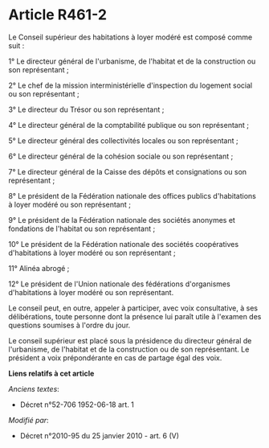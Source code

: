 # Article R461-2

Le Conseil supérieur des habitations à loyer modéré est composé comme suit : 

1° Le directeur général de l'urbanisme, de l'habitat et de la construction ou son représentant ; 

2° Le chef de la mission interministérielle d'inspection du logement social ou son représentant ; 

3° Le directeur du Trésor ou son représentant ; 

4° Le directeur général de la comptabilité publique ou son représentant ; 

5° Le directeur général des collectivités locales ou son représentant ; 

6° Le      directeur général de la cohésion sociale  ou son représentant ; 

7° Le directeur général de la Caisse des dépôts et consignations ou son représentant ; 

8° Le président de la Fédération nationale des offices publics d'habitations à loyer modéré ou son représentant ; 

9° Le président de la Fédération nationale des sociétés anonymes et fondations de l'habitat ou son représentant ; 

10° Le président de la Fédération nationale des sociétés coopératives d'habitations à loyer modéré ou son représentant ; 

11° Alinéa abrogé ; 

12° Le président de l'Union nationale des fédérations d'organismes d'habitations à loyer modéré ou son représentant. 

Le conseil peut, en outre, appeler à participer, avec voix consultative, à ses délibérations, toute personne dont la présence
lui paraît utile à l'examen des questions soumises à l'ordre du jour. 

Le conseil supérieur est placé sous la présidence du directeur général de l'urbanisme, de l'habitat et de la construction ou
de son représentant. Le président a voix prépondérante en cas de partage égal des voix.

**Liens relatifs à cet article**

_Anciens textes_:

  - Décret n°52-706 1952-06-18 art. 1

_Modifié par_:

  - Décret n°2010-95 du 25 janvier 2010 - art. 6 (V)
